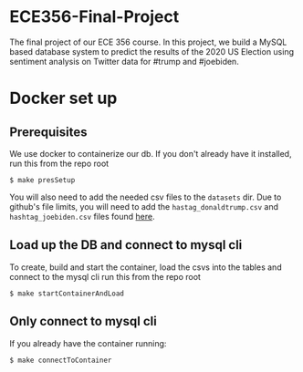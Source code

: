 # ECE356-Final-Project
The final project of our ECE 356 course. In this project, we build a MySQL based database system to predict the results of the 2020 US Election using sentiment analysis on Twitter data for #trump and #joebiden.

# Docker set up
## Prerequisites
We use docker to containerize our db. If you don't already have it installed, run this from the repo root
```
$ make presSetup
```
You will also need to add the needed csv files to the `datasets` dir. Due to github's file limits, you will need to add the
`hastag_donaldtrump.csv` and `hashtag_joebiden.csv` files found [here](https://www.kaggle.com/manchunhui/us-election-2020-tweets).

## Load up the DB and connect to mysql cli
To create, build and start the container, load the csvs into the tables and connect to the mysql cli run this from the repo root
```
$ make startContainerAndLoad
```

## Only connect to mysql cli
If you already have the container running:
```
$ make connectToContainer
```